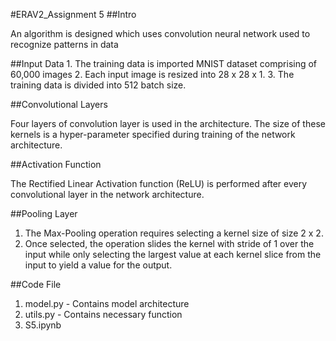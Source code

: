 #ERAV2_Assignment 5
##Intro
<p> An algorithm is designed which uses convolution neural network used to recognize patterns in data</p>
##Input Data
1. The training data is imported MNIST dataset comprising of 60,000 images
2. Each input image is resized into 28 x 28 x 1.
3. The training data is divided into 512 batch size.

##Convolutional Layers
<p>  Four layers of convolution layer is used in the architecture. The size of these kernels is a hyper-parameter specified during training of the network architecture.</p>

##Activation Function
<p> The Rectified Linear Activation function (ReLU) is performed after every convolutional layer in the network architecture.</p>
 
##Pooling Layer
1. The Max-Pooling operation requires selecting a kernel size of size 2 x 2.
2. Once selected, the operation slides the kernel with stride of 1 over the input while only selecting the largest value at each kernel slice from the input to yield a value for the output. 

##Code File
1. model.py - Contains model architecture
2. utils.py - Contains necessary function
3. S5.ipynb
 
